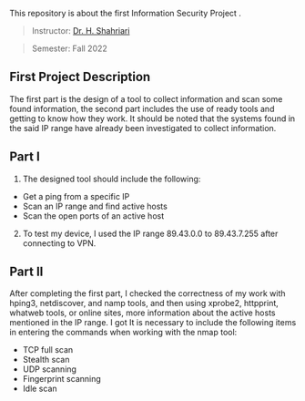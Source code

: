 This repository is about the first Information Security Project .

> Instructor: [Dr. H. Shahriari](https://scholar.google.com/citations?user=z2CvkDQAAAAJ&hl=en)

> Semester: Fall 2022

## First Project Description

The first part is the design of a tool to collect information and scan some found information, the second part includes the use of ready tools and getting to know how they work.
It should be noted that the systems found in the said IP range have already been investigated to collect information.

## Part I
1. The designed tool should include the following:

 - Get a ping from a specific IP
 - Scan an IP range and find active hosts
 - Scan the open ports of an active host

2. To test my device, I used the IP range 89.43.0.0 to 89.43.7.255 after connecting to VPN.

## Part II
After completing the first part, I checked the correctness of my work with hping3, netdiscover, and namp tools, and then using xprobe2, httpprint, whatweb tools, or online sites, more information about the active hosts mentioned in the IP range. I got
It is necessary to include the following items in entering the commands when working with the nmap tool:
- TCP full scan
- Stealth scan
- UDP scanning
- Fingerprint scanning
- Idle scan
